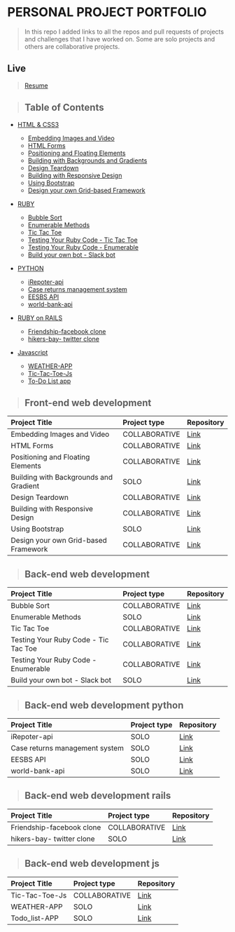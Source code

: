 # PERSONAL PROJECT PORTFOLIO

> In this repo I added links to all the repos and pull requests of projects and challenges that I have worked on. Some are solo projects and others are collaborative projects.

## Live

> [Resume](https://bafiam.github.io/Personal-Portfolio/)

> ## Table of Contents

- [HTML & CSS3](#front-end-web-development)
  - [Embedding Images and Video](#front-end-web-development)
  - [HTML Forms](#front-end-web-development)
  - [Positioning and Floating Elements](#front-end-web-development)
  - [Building with Backgrounds and Gradients](#front-end-web-development)
  - [Design Teardown](#front-end-web-development)
  - [Building with Responsive Design](#front-end-web-development)
  - [Using Bootstrap](#front-end-web-development)
  - [Design your own Grid-based Framework](#front-end-web-development)
- [RUBY](#back-end-web-development)
  - [Bubble Sort](#back-end-web-development)
  - [Enumerable Methods](#back-end-web-development)
  - [Tic Tac Toe](#back-end-web-development)
  - [Testing Your Ruby Code - Tic Tac Toe](#back-end-web-development)
  - [Testing Your Ruby Code - Enumerable](#back-end-web-development)
  - [Build your own bot - Slack bot](#back-end-web-development)
- [PYTHON](#back-end-web-development-python)

  - [iRepoter-api](#back-end-web-development-python)
  - [Case returns management system](#back-end-web-development-python)
  - [EESBS API](#back-end-web-development-python)
  - [world-bank-api](#back-end-web-development-python)

- [RUBY on RAILS](#back-end-web-development-rails)

  - [Friendship-facebook clone](#back-end-web-development-rails)
  - [hikers-bay- twitter clone](#back-end-web-development-rails)

- [Javascript](#back-end-web-development-js)
  - [WEATHER-APP](#back-end-web-development-js)
  - [Tic-Tac-Toe-Js](#back-end-web-development-js)
  - [To-Do List app](#back-end-web-development-js)

> ## Front-end web development

| Project Title                          | Project type  | Repository                                                   |
| :------------------------------------- | :------------ | :----------------------------------------------------------- |
| Embedding Images and Video             | COLLABORATIVE | [Link](https://github.com/bafiam/project1-youtubeClone)      |
| HTML Forms                             | COLLABORATIVE | [Link](https://github.com/fegzycole/mint-clone)              |
| Positioning and Floating Elements      | COLLABORATIVE | [Link](https://github.com/bafiam/NYT-clone)                  |
| Building with Backgrounds and Gradient | SOLO          | [Link](https://github.com/bafiam/apple-clone)                |
| Design Teardown                        | COLLABORATIVE | [Link](https://github.com/fegzycole/Smashing-magazine-clone) |
| Building with Responsive Design        | COLLABORATIVE | [Link](https://github.com/bafiam/Next-Web-clone)             |
| Using Bootstrap                        | SOLO          | [Link](https://github.com/bafiam/-Newsweek-clone)            |
| Design your own Grid-based Framework   | COLLABORATIVE | [Link](https://github.com/fegzycole/Grid-Based-Framework)    |

> ## Back-end web development

| Project Title                        | Project type  | Repository                                                  |
| :----------------------------------- | :------------ | :---------------------------------------------------------- |
| Bubble Sort                          | COLLABORATIVE | [Link](https://github.com/Fig77/bubble_sort_microverse)     |
| Enumerable Methods                   | SOLO          | [Link](https://github.com/bafiam/enumerable_module_gitflow) |
| Tic Tac Toe                          | COLLABORATIVE | [Link](https://github.com/bafiam/tic_tac_toe)               |
| Testing Your Ruby Code - Tic Tac Toe | COLLABORATIVE | [Link](https://github.com/bafiam/tic_tac_toe)               |
| Testing Your Ruby Code - Enumerable  | COLLABORATIVE | [Link](https://github.com/Fig77/Ruby-Enumarebles)           |
| Build your own bot - Slack bot       | SOLO          | [Link](https://github.com/bafiam/bafiam-bot)                |

> ## Back-end web development python

| Project Title                  | Project type | Repository                                                       |
| :----------------------------- | :----------- | :--------------------------------------------------------------- |
| iRepoter-api                   | SOLO         | [Link](https://github.com/bafiam/iRepoter-api)                   |
| Case returns management system | SOLO         | [Link](https://github.com/bafiam/Case-returns-management-system) |
| EESBS API                      | SOLO         | [Link](https://github.com/bafiam/EESBS)                          |
| world-bank-api                 | SOLO         | [Link](https://github.com/bafiam/world-bank-api)                 |

> ## Back-end web development rails

| Project Title             | Project type  | Repository                                               |
| :------------------------ | :------------ | :------------------------------------------------------- |
| Friendship-facebook clone | COLLABORATIVE | [Link](https://github.com/simoxsimo/ror-social-scaffold) |
| hikers-bay- twitter clone | SOLO          | [Link](https://github.com/bafiam/hikers-bay)             |

> ## Back-end web development js

| Project Title  | Project type  | Repository                                          |
| :------------- | :------------ | :-------------------------------------------------- |
| Tic-Tac-Toe-Js | COLLABORATIVE | [Link](https://github.com/bafiam/Tic-Tac-Toe-Js)    |
| WEATHER-APP    | SOLO          | [Link](https://github.com/bafiam/WEATHER-APP)       |
| Todo_list-APP  | SOLO          | [Link](https://github.com/ClintonEnyinna/todo_list) |
